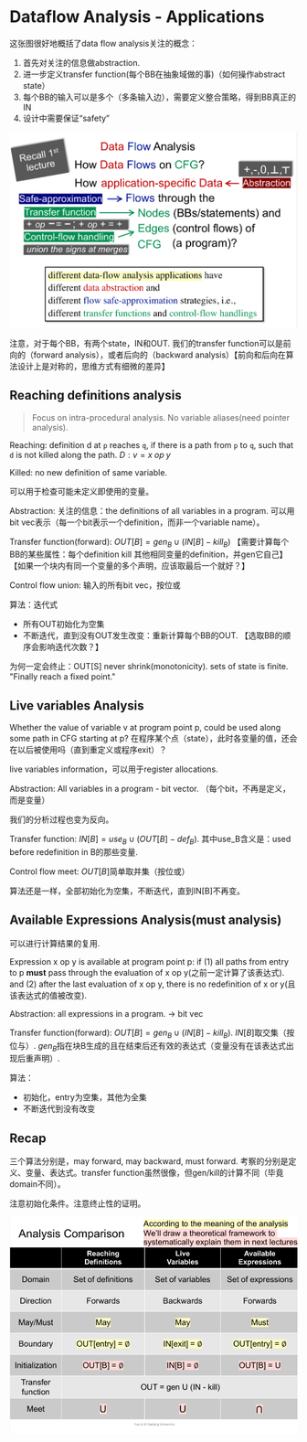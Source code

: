 # Dataflow Analysis - Applications

这张图很好地概括了data flow analysis关注的概念：

1. 首先对关注的信息做abstraction. 
2. 进一步定义transfer function(每个BB在抽象域做的事)（如何操作abstract state）
3. 每个BB的输入可以是多个（多条输入边），需要定义整合策略，得到BB真正的IN
4. 设计中需要保证“safety”

![](./pics/03-01.png)

注意，对于每个BB，有两个state，IN和OUT. 我们的transfer function可以是前向的（forward analysis），或者后向的（backward analysis）【前向和后向在算法设计上是对称的，思维方式有细微的差异】

## Reaching definitions analysis

> Focus on intra-procedural analysis. No variable aliases(need pointer analysis).

Reaching: definition d at `p` reaches `q`, if there is a path from `p` to `q`, such that `d` is not killed along the path. $D: v = x\;op\;y$

Killed: no new definition of same variable.

可以用于检查可能未定义即使用的变量。

Abstraction: 关注的信息：the definitions of all variables in a program. 可以用bit vec表示（每一个bit表示一个definition，而非一个variable name）。

Transfer function(forward): $OUT[B]=gen_B\cup (IN[B]-kill_B)$ 【需要计算每个BB的某些属性：每个definition kill 其他相同变量的definition，并gen它自己】【如果一个块内有同一个变量的多个声明，应该取最后一个就好？】

Control flow union: 输入的所有bit vec，按位或

算法：迭代式

* 所有OUT初始化为空集
* 不断迭代，直到没有OUT发生改变：重新计算每个BB的OUT. 【选取BB的顺序会影响迭代次数？】

为何一定会终止：OUT[S] never shrink(monotonicity). sets of state is finite. "Finally reach a fixed point."

## Live variables Analysis

Whether the value of variable v at program point p, could be used along some path in CFG starting at p? 在程序某个点（state），此时各变量的值，还会在以后被使用吗（直到重定义或程序exit）？

live variables information，可以用于register allocations.

Abstraction: All variables in a program - bit vector. （每个bit，不再是定义，而是变量）

我们的分析过程也变为反向。

Transfer function: $IN[B]=use_B\cup (OUT[B]-def_B)$. 其中use_B含义是：used before redefinition in B的那些变量. 

Control flow meet: $OUT[B]$简单取并集（按位或）

算法还是一样，全部初始化为空集，不断迭代，直到IN[B]不再变。

## Available Expressions Analysis(must analysis)

可以进行计算结果的复用.

Expression x op y is available at program point p: if (1) all paths from entry to p **must** pass through the evaluation of x op y(之前一定计算了该表达式). and (2) after the last evaluation of x op y, there is no redefinition of x or y(且该表达式的值被改变).

Abstraction: all expressions in a program. -> bit vec

Transfer function(forward): $OUT[B] = gen_B \cup (IN[B]-kill_B)$. $IN[B]$取交集（按位与）. $gen_B$指在块B生成的且在结束后还有效的表达式（变量没有在该表达式出现后重声明）.

算法：

* 初始化，entry为空集，其他为全集
* 不断迭代到没有改变

## Recap

三个算法分别是，may forward, may backward, must forward. 考察的分别是定义、变量、表达式。transfer function虽然很像，但gen/kill的计算不同（毕竟domain不同）。

注意初始化条件。注意终止性的证明。

![](./pics/03-02.png)